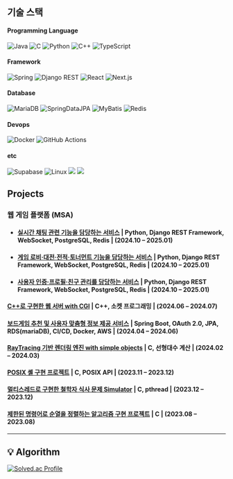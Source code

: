 ## 기술 스택
#### Programming Language
![Java](https://img.shields.io/badge/java-007396?style=flat&logo=java&logoColor=white)
![C](https://img.shields.io/badge/C-A8B9CC?style=flat&logo=c&logoColor=black)
![Python](https://img.shields.io/badge/Python-3776AB?style=flat&logo=python&logoColor=white)
![C++](https://img.shields.io/badge/C++-00599C?style=flat&logo=c%2B%2B&logoColor=white)
![TypeScript](https://img.shields.io/badge/TypeScript-3178C6?style=flat&logo=typescript&logoColor=white)

#### Framework 
![Spring](https://img.shields.io/badge/Spring-6DB33F?style=flat&logo=spring&logoColor=white)
![Django REST](https://img.shields.io/badge/Django%20REST-092E20?style=flat&logo=django&logoColor=white)
![React](https://img.shields.io/badge/React-20232A?style=flat&logo=react&logoColor=61DAFB)
![Next.js](https://img.shields.io/badge/Next.js-000000?style=flat&logo=nextdotjs&logoColor=white)

#### Database
![MariaDB](https://img.shields.io/badge/MariaDB-003545?style=flat&logo=mariadb&logoColor=white)
![SpringDataJPA](https://img.shields.io/badge/Spring%20Data%20JPA-6DB33F?style=flat&logo=spring&logoColor=white)
![MyBatis](https://img.shields.io/badge/MyBatis-DC382D?style=flat&logo=mybatis&logoColor=white)
![Redis](https://img.shields.io/badge/Redis-DC382D?style=flat&logo=redis&logoColor=white)

#### Devops  
![Docker](https://img.shields.io/badge/Docker-2496ED?style=flat&logo=docker&logoColor=white)
![GitHub Actions](https://img.shields.io/badge/GitHub%20Actions-2088FF?style=flat&logo=githubactions&logoColor=white)

#### etc
![Supabase](https://img.shields.io/badge/Supabase-3ECF8E?style=flat&logo=supabase&logoColor=white)
![Linux](https://img.shields.io/badge/Linux-FCC624?style=flat&logo=linux&logoColor=black)
![](https://img.shields.io/badge/Git-F05032?style=flat&logo=git&logoColor=white)
![](https://img.shields.io/badge/SVN-809CC9?style=flat&logo=subversion&logoColor=white)

## Projects
### 웹 게임 플랫폼 (MSA)
- #### [실시간 채팅 관련 기능을 담당하는 서비스](https://github.com/supershy42/chat) | Python, Django REST Framework, WebSocket, PostgreSQL, Redis | (2024.10 – 2025.01)

- #### [게임 로비·대전·전적·토너먼트 기능을 담당하는 서비스](https://github.com/supershy42/game) | Python, Django REST Framework, WebSocket, PostgreSQL, Redis | (2024.10 – 2025.01)

- #### [사용자 인증·프로필·친구 관리를 담당하는 서비스](https://github.com/supershy42/user) | Python, Django REST Framework, WebSocket, PostgreSQL, Redis | (2024.10 – 2025.01)

#### [C++로 구현한 웹 서버 with CGI](https://github.com/SPARTA42CLUB/Webserver) | C++, 소켓 프로그래밍 | (2024.06 – 2024.07)

#### [보드게임 추천 및 사용자 맞춤형 정보 제공 서비스](https://github.com/BoardPick/BoardPick-server) | Spring Boot, OAuth 2.0, JPA, RDS(mariaDB), CI/CD, Docker, AWS | (2024.04 – 2024.06)

#### [RayTracing 기반 렌더링 엔진 with simple objects](https://github.com/seongmik-s-team/miniRT) | C, 선형대수 계산 | (2024.02 – 2024.03)

#### [POSIX 셸 구현 프로젝트](https://github.com/AhnJoonSung/mini-shell) | C, POSIX API | (2023.11 – 2023.12)

#### [멀티스레드로 구현한 철학자 식사 문제 Simulator](https://github.com/AhnJoonSung/philosophers) | C, pthread | (2023.12 – 2023.12)

#### [제한된 명령어로 순열을 정렬하는 알고리즘 구현 프로젝트](https://github.com/AhnJoonSung/PushSwap) | C | (2023.08 – 2023.08)


---

## 💡 Algorithm
[![Solved.ac Profile](http://mazassumnida.wtf/api/v2/generate_badge?boj=tjdtna01)](https://solved.ac/tjdtna01/)
